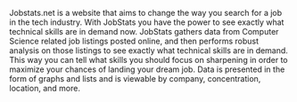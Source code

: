 Jobstats.net is a website that aims to change the way you search for a job in the tech industry. With JobStats you have the power to see exactly what technical skills are in demand now. JobStats gathers data from Computer Science related job listings posted online, and then performs robust analysis on those listings to see exactly what technical skills are in demand. This way you can tell what skills you should focus on sharpening in order to maximize your chances of landing your dream job. Data is presented in the form of graphs and lists and is viewable by company, concentration, location, and more. 
